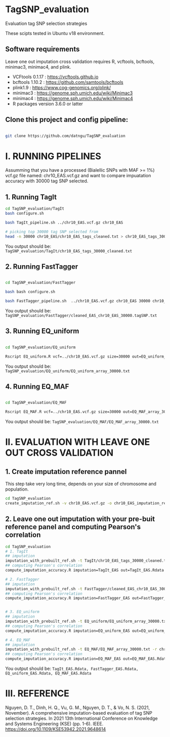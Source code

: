 # TagSNP_evaluation
Evaluation tag SNP selection strategies

These scipts tested in Ubuntu v18 environment.


## Software requirements
Leave one out imputation cross validation requires R, vcftools, bcftools, minimac3, minimac4, and plink.
- VCFtools 0.1.17 : https://vcftools.github.io
- bcftools 1.10.2 : https://github.com/samtools/bcftools
- plink1.9 : https://www.cog-genomics.org/plink/
- minimac3 : https://genome.sph.umich.edu/wiki/Minimac3
- minimac4 : https://genome.sph.umich.edu/wiki/Minimac4
- R packages version 3.6.0 or latter

## Clone this project and config pipeline:

```sh

git clone https://github.com/datngu/TagSNP_evaluation

```
# I. RUNNING PIPELINES

Assumming that you have a processed (Bialellic SNPs with MAF >= 1%) vcf.gz file named: chr10_EAS.vcf.gz and want to compare impuatation accuracy with 30000 tag SNP selected.

## 1. Running TagIt

```sh
cd TagSNP_evaluation/TagIt
bash configure.sh

bash TagIt_pipeline.sh ../chr10_EAS.vcf.gz chr10_EAS

# picking top 30000 tag SNP selected from 
head -n 30000 chr10_EAS/chr10_EAS_tags_cleaned.txt > chr10_EAS_tags_30000_cleaned.txt

```
You output should be: `TagSNP_evaluation/TagIt/chr10_EAS_tags_30000_cleaned.txt`

## 2. Running FastTagger

```sh

cd TagSNP_evaluation/FastTagger 

bash bash configure.sh

bash FastTagger_pipeline.sh  ../chr10_EAS.vcf.gz chr10_EAS 30000 chr10_EAS

```

You output should be: `TagSNP_evaluation/FastTagger/cleaned_EAS_chr10_EAS_30000.tagSNP.txt`

## 3. Running EQ_uniform

```sh

cd TagSNP_evaluation/EQ_uniform

Rscript EQ_uniform.R vcf=../chr10_EAS.vcf.gz size=30000 out=EQ_uniform_array_30000.txt

```

You output should be: `TagSNP_evaluation/EQ_uniform/EQ_uniform_array_30000.txt`

## 4. Running EQ_MAF

```sh

cd TagSNP_evaluation/EQ_MAF

Rscript EQ_MAF.R vcf=../chr10_EAS.vcf.gz size=30000 out=EQ_MAF_array_30000.txt

```

You output should be: `TagSNP_evaluation/EQ_MAF/EQ_MAF_array_30000.txt`

# II. EVALUATION WITH LEAVE ONE OUT CROSS VALIDATION

## 1. Create imputation reference pannel
This step take very long time, depends on your size of chromosome and population.
```sh
cd TagSNP_evaluation
create_imputation_ref.sh -v chr10_EAS.vcf.gz -o chr10_EAS_imputation_ref -p 16

```


## 2. Leave one out imputation with your pre-buit reference panel and computing Pearson's correlation

```sh
cd TagSNP_evaluation
# 1. TagIt
## imputation
imputation_with_prebuilt_ref.sh -t TagIt/chr10_EAS_tags_30000_cleaned.txt -r chr10_EAS_imputation_ref -o TagIt_EAS -p 16
## computing Pearson's correlation
compute_imputation_accuracy.R imputation=TagIt_EAS out=TagIt_EAS.Rdata

# 2. FastTagger
## imputation
imputation_with_prebuilt_ref.sh -t FastTagger/cleaned_EAS_chr10_EAS_30000.tagSNP.txt -r chr10_EAS_imputation_ref -o FastTagger_EAS -p 16
## computing Pearson's correlation
compute_imputation_accuracy.R imputation=FastTagger_EAS out=FastTagger_EAS.Rdata


# 3. EQ_uniform
## imputation
imputation_with_prebuilt_ref.sh -t EQ_uniform/EQ_uniform_array_30000.txt -r chr10_EAS_imputation_ref -o EQ_uniform_EAS -p 16
## computing Pearson's correlation
compute_imputation_accuracy.R imputation=EQ_uniform_EAS out=EQ_uniform_EAS.Rdata

# 4. EQ_MAF
## imputation
imputation_with_prebuilt_ref.sh -t EQ_MAF/EQ_MAF_array_30000.txt -r chr10_EAS_imputation_ref -o EQ_MAF_EAS -p 16
## computing Pearson's correlation
compute_imputation_accuracy.R imputation=EQ_MAF_EAS out=EQ_MAF_EAS.Rdata

```

You output should be: `TagIt_EAS.Rdata, FastTagger_EAS.Rdata, EQ_uniform_EAS.Rdata, EQ_MAF_EAS.Rdata`

# III. REFERENCE

Nguyen, D. T., Dinh, H. Q., Vu, G. M., Nguyen, D. T., & Vo, N. S. (2021, November). A comprehensive imputation-based evaluation of tag SNP selection strategies. In 2021 13th International Conference on Knowledge and Systems Engineering (KSE) (pp. 1-6). IEEE. https://doi.org/10.1109/KSE53942.2021.9648614



















